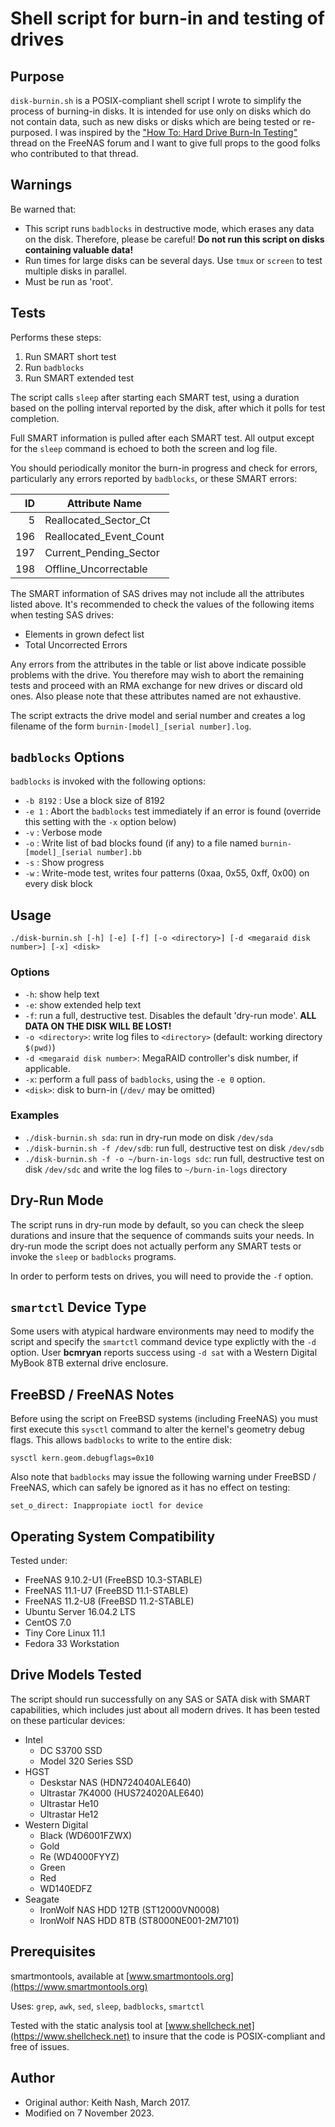 # Shell script for burn-in and testing of drives

## Purpose

`disk-burnin.sh` is a POSIX-compliant shell script I wrote to simplify the process of burning-in disks. It is intended
for use only on disks which do not contain data, such as new disks or disks which are being tested or re-purposed.
I was inspired by the ["How To: Hard Drive Burn-In Testing"](
https://forums.freenas.org/index.php?threads/how-to-hard-drive-burn-in-testing.21451/) thread on the FreeNAS forum and I
want to give full props to the good folks who contributed to that thread.

## Warnings

Be warned that:

* This script runs `badblocks` in destructive mode, which erases any data on the disk. Therefore, please be careful!
  __Do not run this script on disks containing valuable data!__
* Run times for large disks can be several days. Use `tmux` or `screen` to test multiple disks in parallel.
* Must be run as 'root'.

## Tests

Performs these steps:

1. Run SMART short test
2. Run `badblocks`
3. Run SMART extended test

The script calls `sleep` after starting each SMART test, using a duration based on the polling interval reported by the
disk, after which it polls for test completion.

Full SMART information is pulled after each SMART test. All output except for the `sleep` command is echoed to both the
screen and log file.

You should periodically monitor the burn-in progress and check for errors, particularly any errors reported by
`badblocks`, or these SMART errors:
  
|  ID | Attribute Name          |
|----:|-------------------------|
|   5 | Reallocated_Sector_Ct   |
| 196 | Reallocated_Event_Count |
| 197 | Current_Pending_Sector  |
| 198 | Offline_Uncorrectable   |

The SMART information of SAS drives may not include all the attributes listed above. It's recommended to check the
values of the following items when testing SAS drives:

* Elements in grown defect list
* Total Uncorrected Errors

Any errors from the attributes in the table or list above indicate possible problems with the drive. You therefore may
wish to abort the remaining tests and proceed with an RMA exchange for new drives or discard old ones. Also please note
that these attributes named are not exhaustive.

The script extracts the drive model and serial number and creates a log filename of the form
`burnin-[model]_[serial number].log`.

## `badblocks` Options

`badblocks` is invoked with the following options:

* `-b 8192` : Use a block size of 8192
* `-e 1` : Abort the `badblocks` test immediately if an error is found (override this setting with the `-x` option
           below)
* `-v` : Verbose mode
* `-o` : Write list of bad blocks found (if any) to a file named `burnin-[model]_[serial number].bb`
* `-s` : Show progress
* `-w` : Write-mode test, writes four patterns (0xaa, 0x55, 0xff, 0x00) on every disk block

## Usage

`./disk-burnin.sh [-h] [-e] [-f] [-o <directory>] [-d <megaraid disk number>] [-x] <disk>`

### Options

* `-h`: show help text
* `-e`: show extended help text
* `-f`: run a full, destructive test. Disables the default 'dry-run mode'. **ALL DATA ON THE DISK WILL BE LOST!**
* `-o <directory>`: write log files to `<directory>` (default: working directory `$(pwd)`)
* `-d <megaraid disk number>`: MegaRAID controller's disk number, if applicable.
* `-x`: perform a full pass of `badblocks`, using the `-e 0` option.
* `<disk>`: disk to burn-in (`/dev/` may be omitted)

### Examples

* `./disk-burnin.sh sda`: run in dry-run mode on disk `/dev/sda`
* `./disk-burnin.sh -f /dev/sdb`: run full, destructive test on disk `/dev/sdb`
* `./disk-burnin.sh -f -o ~/burn-in-logs sdc`: run full, destructive test on disk `/dev/sdc` and write the log files to
  `~/burn-in-logs` directory

## Dry-Run Mode

The script runs in dry-run mode by default, so you can check the sleep durations and insure that the sequence of
commands suits your needs. In dry-run mode the script does not actually perform any SMART tests or invoke the `sleep` or
`badblocks` programs.

In order to perform tests on drives, you will need to provide the `-f` option.

## `smartctl` Device Type

Some users with atypical hardware environments may need to modify the script and specify the `smartctl` command device
type explictly with the `-d` option. User __bcmryan__ reports success using `-d sat` with a Western Digital MyBook 8TB
external drive enclosure.

## FreeBSD / FreeNAS Notes

Before using the script on FreeBSD systems (including FreeNAS) you must first execute this `sysctl` command to alter the
kernel's geometry debug flags. This allows `badblocks` to write to the entire disk:

`sysctl kern.geom.debugflags=0x10`

Also note that `badblocks` may issue the following warning under FreeBSD / FreeNAS, which can safely be ignored as it
has no effect on testing:

`set_o_direct: Inappropiate ioctl for device`

## Operating System Compatibility

Tested under:

* FreeNAS 9.10.2-U1 (FreeBSD 10.3-STABLE)
* FreeNAS 11.1-U7 (FreeBSD 11.1-STABLE)
* FreeNAS 11.2-U8 (FreeBSD 11.2-STABLE)
* Ubuntu Server 16.04.2 LTS
* CentOS 7.0
* Tiny Core Linux 11.1
* Fedora 33 Workstation

## Drive Models Tested

The script should run successfully on any SAS or SATA disk with SMART capabilities, which includes just about all modern
drives. It has been tested on these particular devices:

* Intel
  * DC S3700 SSD
  * Model 320 Series SSD
* HGST
  * Deskstar NAS (HDN724040ALE640)
  * Ultrastar 7K4000 (HUS724020ALE640)
  * Ultrastar He10
  * Ultrastar He12
* Western Digital
  * Black (WD6001FZWX)
  * Gold
  * Re (WD4000FYYZ)
  * Green
  * Red
  * WD140EDFZ
* Seagate
  * IronWolf NAS HDD 12TB (ST12000VN0008)
  * IronWolf NAS HDD 8TB (ST8000NE001-2M7101)

## Prerequisites

smartmontools, available at [www.smartmontools.org](https://www.smartmontools.org)

Uses: `grep`, `awk`, `sed`, `sleep`, `badblocks`, `smartctl`

Tested with the static analysis tool at [www.shellcheck.net](https://www.shellcheck.net) to insure that the code is
POSIX-compliant and free of issues.

## Author

* Original author: Keith Nash, March 2017.
* Modified on 7 November 2023.
